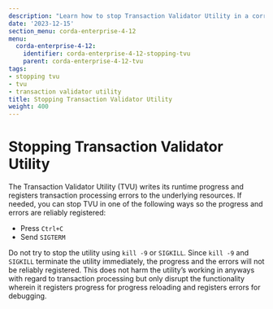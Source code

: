 ```yaml
---
description: "Learn how to stop Transaction Validator Utility in a correct way."
date: '2023-12-15'
section_menu: corda-enterprise-4-12
menu:
  corda-enterprise-4-12:
    identifier: corda-enterprise-4-12-stopping-tvu
    parent: corda-enterprise-4-12-tvu
tags:
- stopping tvu
- tvu
- transaction validator utility
title: Stopping Transaction Validator Utility
weight: 400
---
```


# Stopping Transaction Validator Utility

The Transaction Validator Utility (TVU) writes its runtime progress and registers transaction processing errors to the underlying resources. If needed, you can stop TVU in one of the following ways so the progress and errors are reliably registered:
* Press `Ctrl+C`
* Send `SIGTERM`

Do not try to stop the utility using `kill -9` or `SIGKILL`. Since `kill -9` and `SIGKILL` terminate the utility immediately, the progress and the errors will not be reliably registered. This does not harm the utility’s working in anyways with regard to transaction processing but only disrupt the functionality wherein it registers progress for progress reloading and registers errors for debugging.
